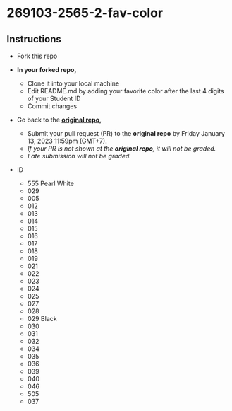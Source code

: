 # 269103-2565-2-fav-color

## Instructions

* Fork this repo
* __In your forked repo,__
  * Clone it into your local machine
  * Edit README.md by adding your favorite color after the last 4 digits of your Student ID
  * Commit changes
* Go back to the __[original repo](https://github.com/navadon/269103-2565-2-fav-color),__
  * Submit your pull request (PR) to the __original repo__ by Friday January 13, 2023 11:59pm (GMT+7).
  * _If your PR is not shown at the __original repo__, it will not be graded._
  * _Late submission will not be graded._

* ID
  * 555 Pearl White
  * 029
  * 005
  * 012
  * 013
  * 014
  * 015
  * 016
  * 017
  * 018
  * 019
  * 021
  * 022
  * 023
  * 024
  * 025
  * 027
  * 028
  * 029 Black 
  * 030
  * 031
  * 032
  * 034
  * 035
  * 036
  * 039
  * 040
  * 046
  * 505
  * 037